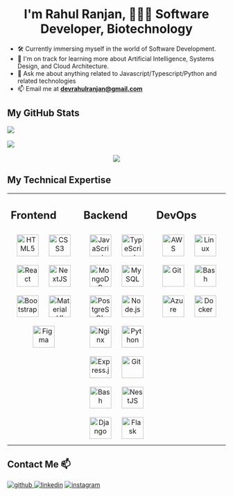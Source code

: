 <div align="center"><h1>I'm Rahul Ranjan, 👨‍💻🌱 Software Developer, Biotechnology</h1></div>

<div align="left">
  <ul>
    <li>🛠️ Currently immersing myself in the world of Software Development.</li>
    <li>
      🌱 I'm on track for learning more about Artificial Intelligence, Systems Design, and Cloud Architecture.
    </li>
    <li>💬 Ask me about anything related to Javascript/Typescript/Python and related technologies</li>
    <li>
      📫 Email me at
      <a href="mailto:devrahulranjan@gmail.com"> <strong>devrahulranjan@gmail.com</strong></a>
    </li>
  </ul>
</div>

<h2 align="left">My GitHub Stats</h2>

<div align="left">
  <img
    src="https://nirzak-streak-stats.vercel.app/?user=rahulranjandev&hide_border=true"
    align="center"
  />
</div>
<br />
<div align="left">
  <img
    src="https://github-readme-stats.vercel.app/api/top-langs/?username=rahulranjandev&hide_border=false&layout=compact"
    align="center"
  />
</div>
<br />
<div align="center">
  <img src="https://komarev.com/ghpvc/?username=rahulranjandev&style=flat-square" align="center" />
</div>

<h2 align="left">My Technical Expertise</h2>

<table>
  <tr>
    <td valign="top" width="33%">
      <h2>Frontend</h2>
      <div align="center">
        <a href="https://en.wikipedia.org/wiki/HTML5" target="_blank"
          ><img
            style="margin: 10px"
            src="https://profilinator.rishav.dev/skills-assets/html5-original-wordmark.svg"
            alt="HTML5"
            height="50"
        /></a>
        <a href="https://www.w3schools.com/css/" target="_blank"
          ><img
            style="margin: 10px"
            src="https://profilinator.rishav.dev/skills-assets/css3-original-wordmark.svg"
            alt="CSS3"
            height="50"
        /></a>
        <a href="https://reactjs.org/" target="_blank"
          ><img
            style="margin: 10px"
            src="https://profilinator.rishav.dev/skills-assets/react-original-wordmark.svg"
            alt="React"
            height="50"
        /></a>
        <a href="https://nextjs.org/" target="_blank"
          ><img
            style="margin: 10px"
            src="https://profilinator.rishav.dev/skills-assets/nextjs.png"
            alt="NextJS"
            height="50"
        /></a>
        <a href="https://getbootstrap.com/docs/3.4/javascript/" target="_blank"
          ><img
            style="margin: 10px"
            src="https://profilinator.rishav.dev/skills-assets/bootstrap-plain.svg"
            alt="Bootstrap"
            height="50"
        /></a>
        <a href="https://mui.com/" target="_blank"
          ><img
            style="margin: 10px"
            src="https://profilinator.rishav.dev/skills-assets/mui.png"
            alt="Material UI"
            height="50"
        /></a>
        <a href="https://www.figma.com/" target="_blank"
          ><img
            style="margin: 10px"
            src="https://profilinator.rishav.dev/skills-assets/figma-icon.svg"
            alt="Figma"
            height="50"
        /></a>
      </div>
    </td>
    <td valign="top" width="33%">
      <h2>Backend</h2>
      <div align="center">
        <a href="https://www.javascript.com/" target="_blank"
          ><img
            style="margin: 10px"
            src="https://profilinator.rishav.dev/skills-assets/javascript-original.svg"
            alt="JavaScript"
            height="50"
        /></a>
        <a href="https://www.typescriptlang.org/" target="_blank"
          ><img
            style="margin: 10px"
            src="https://profilinator.rishav.dev/skills-assets/typescript-original.svg"
            alt="TypeScript"
            height="50"
        /></a>
        <a href="https://www.mongodb.com/" target="_blank"
          ><img
            style="margin: 10px"
            src="https://profilinator.rishav.dev/skills-assets/mongodb-original-wordmark.svg"
            alt="MongoDB"
            height="50"
        /></a>
        <a href="https://www.mysql.com/" target="_blank"
          ><img
            style="margin: 10px"
            src="https://profilinator.rishav.dev/skills-assets/mysql-original-wordmark.svg"
            alt="MySQL"
            height="50"
        /></a>
        <a href="https://www.postgresql.org/" target="_blank"
          ><img
            style="margin: 10px"
            src="https://profilinator.rishav.dev/skills-assets/postgresql-original-wordmark.svg"
            alt="PostgreSQL"
            height="50"
        /></a>
        <a href="https://nodejs.org/" target="_blank"
          ><img
            style="margin: 10px"
            src="https://profilinator.rishav.dev/skills-assets/nodejs-original-wordmark.svg"
            alt="Node.js"
            height="50"
        /></a>
        <a href="https://www.nginx.com/" target="_blank"
          ><img
            style="margin: 10px"
            src="https://profilinator.rishav.dev/skills-assets/nginx-original.svg"
            alt="Nginx"
            height="50"
        /></a>
        <a href="https://www.python.org/" target="_blank"
          ><img
            style="margin: 10px"
            src="https://profilinator.rishav.dev/skills-assets/python-original.svg"
            alt="Python"
            height="50"
        /></a>
        <a href="https://expressjs.com/" target="_blank"
          ><img
            style="margin: 10px"
            src="https://profilinator.rishav.dev/skills-assets/express-original-wordmark.svg"
            alt="Express.js"
            height="50"
        /></a>
        <a href="https://github.com/" target="_blank"
          ><img
            style="margin: 10px"
            src="https://profilinator.rishav.dev/skills-assets/git-scm-icon.svg"
            alt="Git"
            height="50"
        /></a>
        <a href="https://www.gnu.org/software/bash/" target="_blank"
          ><img
            style="margin: 10px"
            src="https://profilinator.rishav.dev/skills-assets/gnu_bash-icon.svg"
            alt="Bash"
            height="50"
        /></a>
        <a href="https://nestjs.com/" target="_blank"
          ><img
            style="margin: 10px"
            src="https://profilinator.rishav.dev/skills-assets/nestjs.svg"
            alt="NestJS"
            height="50"
        /></a>
        <a href="https://www.djangoproject.com/" target="_blank"
          ><img
            style="margin: 10px"
            src="https://profilinator.rishav.dev/skills-assets/django-original.svg"
            alt="Django"
            height="50"
        /></a>
        <a href="https://flask.palletsprojects.com/" target="_blank"
          ><img
            style="margin: 10px"
            src="https://profilinator.rishav.dev/skills-assets/flask.png"
            alt="Flask"
            height="50"
        /></a>
      </div>
    </td>
    <td valign="top" width="33%">
      <h2>DevOps</h2>
      <div align="center">
        <a href="https://aws.amazon.com/" target="_blank"
          ><img
            style="margin: 10px"
            src="https://profilinator.rishav.dev/skills-assets/amazonwebservices-original-wordmark.svg"
            alt="AWS"
            height="50"
        /></a>
        <a href="https://www.linux.org/" target="_blank"
          ><img
            style="margin: 10px"
            src="https://profilinator.rishav.dev/skills-assets/linux-original.svg"
            alt="Linux"
            height="50"
        /></a>
        <a href="https://github.com/" target="_blank"
          ><img
            style="margin: 10px"
            src="https://profilinator.rishav.dev/skills-assets/git-scm-icon.svg"
            alt="Git"
            height="50"
        /></a>
        <a href="https://www.gnu.org/software/bash/" target="_blank"
          ><img
            style="margin: 10px"
            src="https://profilinator.rishav.dev/skills-assets/gnu_bash-icon.svg"
            alt="Bash"
            height="50"
        /></a>
        <a href="https://azure.microsoft.com/en-in/" target="_blank"
          ><img
            style="margin: 10px"
            src="https://profilinator.rishav.dev/skills-assets/microsoft_azure-icon.svg"
            alt="Azure"
            height="50"
        /></a>
        <a href="https://www.docker.com/" target="_blank"
          ><img
            style="margin: 10px"
            src="https://profilinator.rishav.dev/skills-assets/docker-original-wordmark.svg"
            alt="Docker"
            height="50"
        /></a>
      </div>
    </td>
  </tr>
</table>

<h2>Contact Me 📫</h2>

<a href="https://github.com/rahulranjandev" target="_blank">
  <img
    src="https://img.shields.io/badge/github-%2324292e.svg?&style=for-the-badge&logo=github&logoColor=white"
    alt="github"
    style="margin-bottom: 5px"
  />
</a>
<a href="https://linkedin.com/in/rahulranjanext" target="_blank">
  <img
    src="https://img.shields.io/badge/linkedin-%231E77B5.svg?&style=for-the-badge&logo=linkedin&logoColor=white"
    alt="linkedin"
    style="margin-bottom: 5px"
/></a>
<a href="https://instagram.com/rahulranjan.io" target="_blank">
  <img
    src="https://img.shields.io/badge/instagram-%23000000.svg?&style=for-the-badge&logo=instagram&logoColor=white"
    alt="instagram"
    style="margin-bottom: 5px"
/></a>
